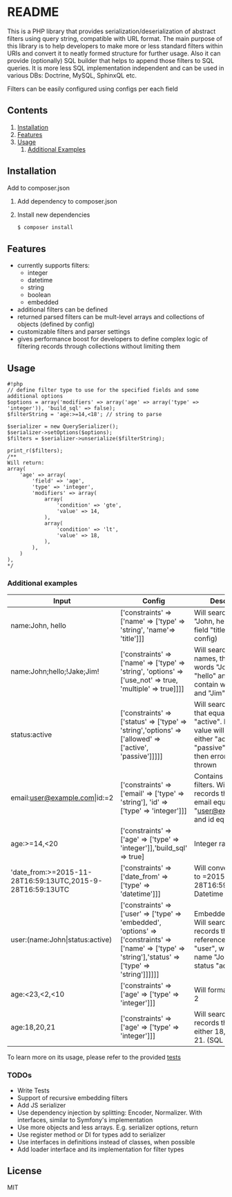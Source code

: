 # README
This is a PHP library that provides serialization/deserialization of abstract filters using query string, compatible with URL format. The main purpose of this library is to help developers to make more or less standard filters within URIs and convert it to neatly formed structure for further usage. Also it can provide (optionally) SQL builder that helps to append those filters to SQL queries. It is more less SQL implementation independent and can be used in various DBs: Doctrine, MySQL, SphinxQL etc. 

Filters can be easily configured using configs per each field

## Contents
1. [Installation](#installation)
2. [Features](#features)
3. [Usage](#usage)
    1. [Additional Examples](#additional-examples)


## <a id="installation"></a>Installation
Add to composer.json
1. Add dependency to composer.json

2. Install new dependencies
   ```bash
   $ composer install

   ```

## <a id="features"></a>Features
- currently supports filters:
    - integer
    - datetime
    - string
    - boolean
    - embedded
- additional filters can be defined
- returned parsed filters can be mult-level arrays and collections of objects (defined by config)
- customizable filters and parser settings
- gives performance boost for developers to define complex logic of filtering records through collections without limiting them

## <a id="usage"></a>Usage
```
#!php
// define filter type to use for the specified fields and some additional options
$options = array('modifiers' => array('age' => array('type' => 'integer')), 'build_sql' => false);
$filterString = 'age:>=14,<18'; // string to parse

$serializer = new QuerySerializer();
$serializer->setOptions($options);
$filters = $serializer->unserialize($filterString);

print_r($filters);
/**
Will return:
array(
    'age' => array(
        'field' => 'age',
        'type' => 'integer',
        'modifiers' => array(
            array(
                'condition' => 'gte',
                'value' => 14,
            ),
            array(
                'condition' => 'lt',
                'value' => 18,
            ),            
        ),
    )
),
*/

```

### <a id="additional-examples"></a>Additional examples

| Input                                                     | Config                                                                                                                                                   | Description                                                                                                                            |
|-----------------------------------------------------------|----------------------------------------------------------------------------------------------------------------------------------------------------------|----------------------------------------------------------------------------------------------------------------------------------------|
| name:John, hello                                          | ['constraints' => ['name' => ['type' => 'string', 'name'=> 'title']]]                                                                                    | Will search for string "John, hello" within field "title" (see config)                                                                 |
| name:John;hello;!Jake;Jim!                                | ['constraints' => ['name' => ['type' => 'string', 'options' => ['use_not' => true, 'multiple' => true]]]]                                                | Will search for names, that conatin words "John" and "hello" and does not contain words "Jake" and "Jim"                               |
| status:active                                             | ['constraints' => ['status' => ['type' => 'string','options' => ['allowed' => ['active', 'passive']]]]]                                                  | Will search status that equals to "active". If given value will not have either "active" or "passive" words, then error will be thrown |
| email:user@example.com&#124;id:=2                         | ['constraints' => ['email' => ['type' => 'string'], 'id' => ['type' => 'integer']]]                                                                      | Contains complex filters. Will search records that have email equal to "user@example.com" and id equal to "2"                          |
| age:>=14,<20                                              | ['constraints' => ['age' => ['type' => 'integer']],'build_sql' => true]                                                                                  | Integer range filter                                                                                                                   |
| 'date_from:>=2015-11-28T16:59:13UTC,2015-9-28T16:59:13UTC | ['constraints' => ['date_from' => ['type' => 'datetime']]]                                                                                               | Will convert this set to =2015-08-28T16:59:13UTC. Datetime search                                                                      |
| user:(name:John&#124;status:active)                       | ['constraints' => ['user' => ['type' => 'embedded', 'options' => ['constraints' => ['name' => ['type' => 'string'],'status' => ['type' => 'string']]]]]] | Embedded search. Will search for records that have reference to entity "user", which have name "John" and status "active"              |
| age:<23,<2,<10                                            | ['constraints' => ['age' => ['type' => 'integer']]]                                                                                                      | Will format it to age < 2                                                                                                              |
| age:18,20,21                                              | ['constraints' => ['age' => ['type' => 'integer']]]                                                                                                      | Will search for records that have age either 18, or 20 or 21. (SQL IN(...))                                                            |

To learn more on its usage, please refer to the provided [tests]


### TODOs

 - Write Tests
 - Support of recursive embedding filters
 - Add JS serializer
 - Use dependency injection by splitting: Encoder, Normalizer. With interfaces, similar to Symfony's implementation
 - Use more objects and less arrays. E.g. serializer options, return
 - Use register method or DI for types add to serializer
 - Use interfaces in definitions instead of classes, when possible
 - Add loader interface and its implementation for filter types

License
----

MIT

[tests]:QueryFilterSerializer/Tests/FiltersSerializerTest.php
